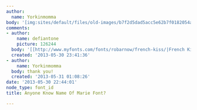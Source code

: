 ```yaml
---
author:
  name: Yorkinmomma
body: '[img:sites/default/files/old-images/b7f2d5dad5acc5e62b7f0182054a2475_53132_5544.jpg]'
comments:
- author:
    name: defiantone
    picture: 126244
  body: '[[http://www.myfonts.com/fonts/robarnow/french-kiss/|French Kiss]]'
  created: '2013-05-30 23:41:36'
- author:
    name: Yorkinmomma
  body: thank you!
  created: '2013-05-31 01:08:26'
date: '2013-05-30 22:44:01'
node_type: font_id
title: Anyone Know Name Of Marie Font?

---
```


